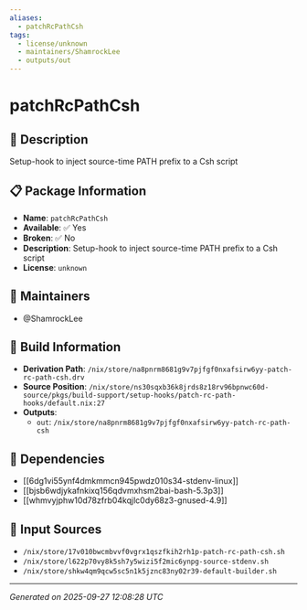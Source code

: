 ```yaml
---
aliases:
  - patchRcPathCsh
tags:
  - license/unknown
  - maintainers/ShamrockLee
  - outputs/out
---
```


# patchRcPathCsh

## 📝 Description

Setup-hook to inject source-time PATH prefix to a Csh script

## 📋 Package Information

- **Name**: `patchRcPathCsh`
- **Available**: ✅ Yes
- **Broken**: ✅ No
- **Description**: Setup-hook to inject source-time PATH prefix to a Csh script
- **License**: `unknown`
## 👥 Maintainers

- @ShamrockLee


## 🔧 Build Information

- **Derivation Path**: `/nix/store/na8pnrm8681g9v7pjfgf0nxafsirw6yy-patch-rc-path-csh.drv`
- **Source Position**: `/nix/store/ns30sqxb36k8jrds8z18rv96bpnwc60d-source/pkgs/build-support/setup-hooks/patch-rc-path-hooks/default.nix:27`
- **Outputs**:
  - `out`:  `/nix/store/na8pnrm8681g9v7pjfgf0nxafsirw6yy-patch-rc-path-csh`

## 🔗 Dependencies

- [[6dg1vi55ynf4dmkmmcn945pwdz010s34-stdenv-linux]]
- [[bjsb6wdjykafnkixq156qdvmxhsm2bai-bash-5.3p3]]
- [[whmvyjphw10d78zfrb04kqjlc0dy68z3-gnused-4.9]]

## 📁 Input Sources

- `/nix/store/17v010bwcmbvvf0vgrx1qszfkih2rh1p-patch-rc-path-csh.sh`
- `/nix/store/l622p70vy8k5sh7y5wizi5f2mic6ynpg-source-stdenv.sh`
- `/nix/store/shkw4qm9qcw5sc5n1k5jznc83ny02r39-default-builder.sh`

---
*Generated on 2025-09-27 12:08:28 UTC*
